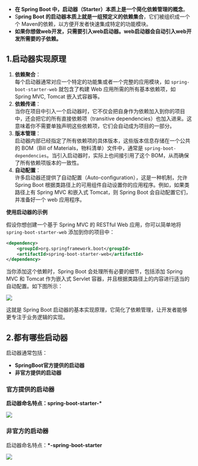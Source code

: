 * **在 Spring Boot 中，启动器（Starter）本质上是一个简化依赖管理的概念**。
* S**pring Boot 的启动器本质上就是一组预定义的依赖集合**，它们被组织成一个个 Maven的依赖，以方便开发者快速集成特定的功能模块。
* **如果你想做web开发，只需要引入web启动器。web启动器会自动引入web开发所需要的子依赖。**
## 1.启动器实现原理
1. **依赖聚合**：  
每个启动器通常对应一个特定的功能集或者一个完整的应用模块，如 `spring-boot-starter-web` 就包含了构建 Web 应用所需的所有基本依赖项，如 Spring MVC, Tomcat 嵌入式容器等。
2. **依赖传递**：  
当你在项目中引入一个启动器时，它不仅会把自身作为依赖加入到你的项目中，还会把它的所有直接依赖项（transitive dependencies）也加入进来。这意味着你不需要单独声明这些依赖项，它们会自动成为项目的一部分。
3. **版本管理**：  
启动器内部已经指定了所有依赖项的具体版本，这些版本信息存储在一个公共的 BOM（Bill of Materials，物料清单）文件中，通常是 `spring-boot-dependencies`。当引入启动器时，实际上也间接引用了这个 BOM，从而确保了所有依赖项版本的一致性。
4. **自动配置**：  
许多启动器还提供了自动配置（Auto-configuration），这是一种机制，允许 Spring Boot 根据类路径上的可用组件自动设置你的应用程序。例如，如果类路径上有 Spring MVC 和嵌入式 Tomcat，则 Spring Boot 会自动配置它们，并准备好一个 web 应用程序。




**使用启动器的示例**

假设你想创建一个基于 Spring MVC 的 RESTful Web 应用，你可以简单地将 `spring-boot-starter-web` 添加到你的项目中：

```xml
<dependency>
    <groupId>org.springframework.boot</groupId>
    <artifactId>spring-boot-starter-web</artifactId>
</dependency>
```

当你添加这个依赖时，Spring Boot 会处理所有必要的细节，包括添加 Spring MVC 和 Tomcat 作为嵌入式 Servlet 容器，并且根据类路径上的内容进行适当的自动配置。如下图所示：

![](https://cdn.nlark.com/yuque/0/2024/png/21376908/1729327501374-2bf74e3a-cbc8-4c66-b206-dd38fec8a251.png)

这就是 Spring Boot 启动器的基本实现原理，它简化了依赖管理，让开发者能够更专注于业务逻辑的实现。





## 2.都有哪些启动器

启动器通常包括：
+ **SpringBoot官方提供的启动器**
+ **非官方提供的启动器**

### 官方提供的启动器
**启动器命名特点：spring-boot-starter-\***

![](https://cdn.nlark.com/yuque/0/2024/png/21376908/1729328350698-5231f924-4ae0-447b-a1af-f2c25e4f8440.png)




### 非官方的启动器
启动器命名特点：**\*-spring-boot-starter**

![](https://cdn.nlark.com/yuque/0/2024/png/21376908/1729328504925-f0aa6730-ee7f-4a1d-85f9-3d2c9075318f.png)



